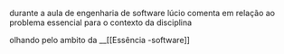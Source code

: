 durante a aula de engenharia de software lúcio comenta em relação ao problema essencial para o contexto da disciplina 

olhando pelo ambito da __[[Essência -software]]